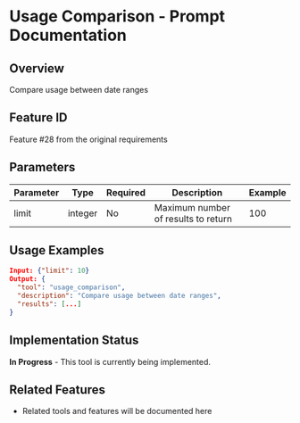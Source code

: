 # Usage Comparison - Prompt Documentation

## Overview
Compare usage between date ranges

## Feature ID
Feature #28 from the original requirements

## Parameters
| Parameter | Type | Required | Description | Example |
|-----------|------|----------|-------------|---------|
| limit | integer | No | Maximum number of results to return | 100 |

## Usage Examples
```json
Input: {"limit": 10}
Output: {
  "tool": "usage_comparison",
  "description": "Compare usage between date ranges",
  "results": [...]
}
```

## Implementation Status
**In Progress** - This tool is currently being implemented.

## Related Features
- Related tools and features will be documented here
